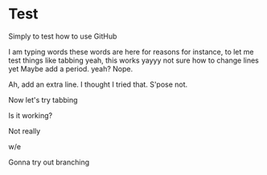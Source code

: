 # Test
Simply to test how to use GitHub

I am typing words
these words are here for reasons
for instance, to let me test things
  like tabbing
  yeah, this works
yayyy
not sure how to change lines yet
Maybe add a period.
yeah? Nope.

Ah, add an extra line. I thought I tried that. S'pose not.

Now let's try tabbing

  Is it working?
  
  Not really

w/e

Gonna try out branching
